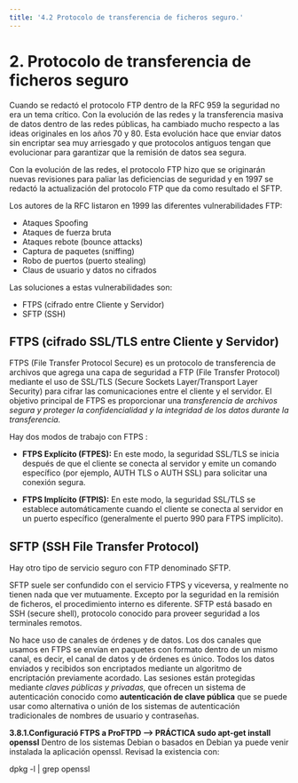 ```yaml
---
title: '4.2 Protocolo de transferencia de ficheros seguro.'
---
```


# 2. Protocolo de transferencia de ficheros seguro 

Cuando se redactó el protocolo FTP dentro de la RFC 959 la seguridad no era un tema crítico. Con la evolución de las redes y la transferencia masiva de datos dentro de las redes públicas, ha cambiado mucho respecto a las ideas originales en los años 70 y 80. Esta evolución hace que enviar datos sin encriptar sea muy arriesgado y que protocolos antiguos tengan que evolucionar para garantizar que la remisión de datos sea segura.

Con la evolución de las redes, el protocolo FTP hizo que se originarán nuevas revisiones para paliar las deficiencias de seguridad y en 1997 se redactó la actualización del protocolo FTP que da como resultado el SFTP.

Los autores de la RFC listaron en 1999 las diferentes vulnerabilidades FTP:

- Ataques Spoofing
- Ataques de fuerza bruta
- Ataques rebote (bounce attacks)
- Captura de paquetes (sniffing)
- Robo de puertos (puerto stealing)
- Claus de usuario y datos no cifrados

Las soluciones a estas vulnerabilidades son:
- FTPS (cifrado entre Cliente y Servidor)
- SFTP (SSH)

## FTPS (cifrado SSL/TLS entre Cliente y Servidor)

FTPS (File Transfer Protocol Secure) es un protocolo de transferencia de archivos que agrega una capa de seguridad a FTP (File Transfer Protocol) mediante el uso de SSL/TLS (Secure Sockets Layer/Transport Layer Security) para cifrar las comunicaciones entre el cliente y el servidor. El objetivo principal de FTPS es proporcionar una *transferencia de archivos segura y proteger la confidencialidad y la integridad de los datos durante la transferencia.*

Hay dos modos de trabajo con FTPS :

- **FTPS Explícito (FTPES):** En este modo, la seguridad SSL/TLS se inicia después de que el cliente se conecta al servidor y emite un comando específico (por ejemplo, AUTH TLS o AUTH SSL) para solicitar una conexión segura.

- **FTPS Implícito (FTPIS):** En este modo, la seguridad SSL/TLS se establece automáticamente cuando el cliente se conecta al servidor en un puerto específico (generalmente el puerto 990 para FTPS implícito).

## SFTP (SSH File Transfer Protocol)

Hay otro tipo de servicio seguro con FTP denominado SFTP.

SFTP suele ser confundido con el servicio FTPS y viceversa, y realmente no tienen nada que ver mutuamente. Excepto por la seguridad en la remisión de ficheros, el procedimiento interno es diferente. SFTP está basado en SSH (secure shell), protocolo conocido para proveer seguridad a los terminales remotos.

No hace uso de canales de órdenes y de datos. Los dos canales que usamos en FTPS se envían en paquetes con formato dentro de un mismo canal, es decir, el canal de datos y de órdenes es único. Todos los datos enviados y recibidos son encriptados mediante un algoritmo de encriptación previamente acordado. Las sesiones están protegidas mediante *claves públicas y privadas,* que ofrecen un sistema de autenticación conocido como **autenticación de clave pública** que se puede usar como alternativa o unión de los sistemas de autenticación tradicionales de nombres de usuario y contraseñas.

**3.8.1.Configuració FTPS a ProFTPD —> PRÁCTICA sudo apt-get install openssl**
Dentro de los sistemas Debian o basados en Debian ya puede venir instalada la aplicación openssl. Revisad la existencia con:

dpkg -l | grep openssl
